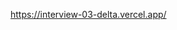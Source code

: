 https://interview-03-delta.vercel.app/

<!--
**Görev:** Bir fonksiyonel bileşen oluşturarak, bir buton ve bir aktivite listesi görüntülemeyi hedefliyorsunuz. İlk başta, aktivite listesi boş olacak. Kullanıcı butona tıkladığında, yeni bir aktivite alınacak ve bu aktivite listeye eklenmelidir. Rastgele bir aktivite oluşturmak için "https://www.boredapi.com/api/activity" adresine GET isteği gönderilecek. Bu API, kimlik doğrulaması gerektirmeyen bir geliştirme API'sidir. Her istekte, rastgele bir aktivite nesnesi dönecektir. Bu nesnenin içerdiği alanlar şunlar olacaktır: activity, type, participants, price, link, key ve accessibility. Bu alanlar ya bir metin (string) ya da bir sayı (number) değeri taşıyacaktır.

Örnek bir aktivite nesnesi:

{
  "activity": "Köpeğinizi yürüyüşe çıkarın",
  "type": "relaxation",
  "participants": 1,
  "price": 0,
  "link": "",
  "key": "9318514",
  "accessibility": 0.2
}


Her öğe, aktiviteyi ve altında bir butonu içermelidir. Bu butona tıklandığında, aktivitenin nesnesinden kalan alanlar görüntülenmelidir. Sonuç olarak, kullanıcının son aktiviteyi genişlettiği durumu görebileceğiniz bir son ürün elde etmelisiniz.

**Notlar:**
- Fonksiyonelliğin ötesinde, sayfanın tasarımını istediğiniz gibi yapabilirsiniz.
- Bileşeniniz `useEffect()` hook'unu kullanmalıdır.
- Sayfayı daha küçük bileşenlere bölmek isteyebilirsiniz.
- Özellikle, "Generate Activity" butonuna birden fazla kez tıkladığınızda nasıl davrandığınıza dikkat edin. Önceki verileri üzerine yazma gibi bir sorunla karşılaşabilirsiniz.
- Verileri almak için `axios`, `fetch` veya diğer API çağrısı yöntemlerini kullanabilirsiniz.

---

Bu soru, temel bir React bileşeni oluşturmayı, API çağrıları yapmayı, veriyi işlemeyi ve kullanıcı etkileşimlerini yönetmeyi gerektiriyor. Aynı zamanda bileşenleri düzenli ve anlaşılır bir şekilde nasıl ayırabileceğinizi ve UI tasarımını nasıl özelleştirebileceğinizi de değerlendirecek. -->
